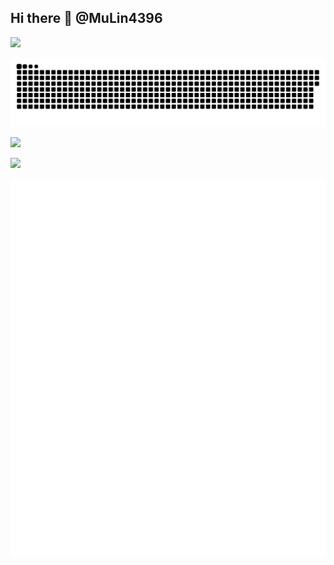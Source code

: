 ## Hi there 👋 @MuLin4396

![](https://github.com/MuLin4396/MuLin4396/MuLin4396/Asset/A_FuNingNa.png)

![](https://github.com/MuLin4396/MuLin4396/blob/snake-output/github-contribution-grid-snake.svg)

![](https://github-readme-stats.vercel.app/api?username=MuLin4396)

![](https://github-readme-stats.vercel.app/api/top-langs/?username=MuLin4396)

![](https://github.com/MuLin4396/NCM-Card/blob/master/card.svg)